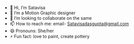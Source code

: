 - 👋 Hi, I’m Satavisa
- 👀 I’m a Motion Graphic designer
- 💞️ I’m looking to collaborate on the same
- 📫 How to reach me: email- Satavisadasgupta@gmail.com
- 😄 Pronouns: She/her
- ⚡ Fun fact: love to paint, create pottery

<!---
Satavisa2007/Satavisa2007 is a ✨ special ✨ repository because its `README.md` (this file) appears on your GitHub profile.
You can click the Preview link to take a look at your changes.
--->
